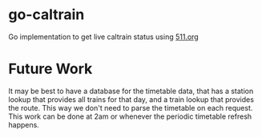 # go-caltrain

Go implementation to get live caltrain status using [511.org](https://511.org/)


# Future Work
It may be best to have a database for the timetable data, that has a station lookup that provides all trains for that day, and a train lookup that provides the route. This way we don't need to parse the timetable on each request. This work can be done at 2am or whenever the periodic timetable refresh happens.